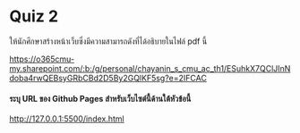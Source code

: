 # Quiz 2

ให้นักศึกษาสร้างหน้าเว็บซึ่งมีความสามารถดังที่ได้อธิบายในไฟล์ pdf นี้

https://o365cmu-my.sharepoint.com/:b:/g/personal/chayanin_s_cmu_ac_th1/ESuhkX7QClJInNdoba4rwQEBsyGRbCBd2D5By2GQlKF5sg?e=2IFCAC

#### ระบุ URL ของ Github Pages สำหรับเว็บไซต์นี้ด้านใต้หัวข้อนี้

http://127.0.0.1:5500/index.html
